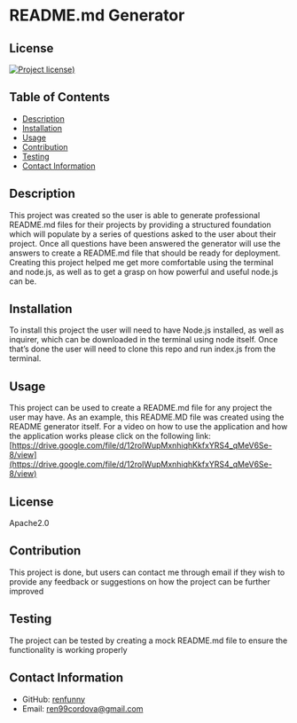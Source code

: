 # README.md Generator

## License

[![Project license](https://img.shields.io/badge/license-Apache2.0-green))](https://opensource.org/licenses/Apache-2.0)

## Table of Contents

- [Description](#description)
- [Installation](#installation)
- [Usage](#usage)
- [Contribution](#contribution)
- [Testing](#testing)
- [Contact Information](#contact-information)

## Description

This project was created so the user is able to generate professional README.md files for their projects by providing a structured foundation which will populate by a series of questions asked to the user about their project. Once all questions have been answered the generator will use the answers to create a README.md file that should be ready for deployment. Creating this project helped me get more comfortable using the terminal and node.js, as well as to get a grasp on how powerful and useful node.js can be.

## Installation

To install this project the user will need to have Node.js installed, as well as inquirer, which can be downloaded in the terminal using node itself. Once that’s done the user will need to clone this repo and run index.js from the terminal.

## Usage

This project can be used to create a README.md file for any project the user may have. As an example, this README.MD file was created using the README generator itself. For a video on how to use the application and how the application works please click on the following link: [https://drive.google.com/file/d/12rolWupMxnhiqhKkfxYRS4_qMeV6Se-8/view](https://drive.google.com/file/d/12rolWupMxnhiqhKkfxYRS4_qMeV6Se-8/view)

## License

Apache2.0

## Contribution

This project is done, but users can contact me through email if they wish to provide any feedback or suggestions on how the project can be further improved

## Testing

The project can be tested by creating a mock README.md file to ensure the functionality is working properly

## Contact Information

- GitHub: [renfunny](https://github.com/renfunny)
- Email: [ren99cordova@gmail.com](mailto:ren99cordova@gmail.com)
